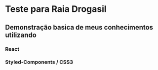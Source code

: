 # Teste para Raia Drogasil 

## Demonstração basica de meus conhecimentos utilizando

### React
### Styled-Components / CSS3